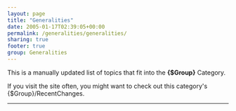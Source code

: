 ```yaml
---
layout: page
title: "Generalities"
date: 2005-01-17T02:39:05+00:00
permalink: /generalities/generalities/
sharing: true
footer: true
group: Generalities
---
```


This is a manually updated list of topics that fit into the **{$Group}** Category.

If you visit the site often, you might want to check out this category's {$Group}/RecentChanges.

----

